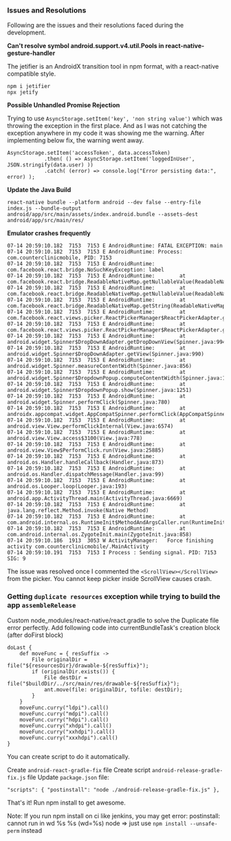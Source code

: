 ### Issues and Resolutions

Following are the issues and their resolutions faced during the development.

**Can't resolve symbol android.support.v4.util.Pools in react-native-gesture-handler**

The jetifier is an AndroidX transition tool in npm format, with a react-native compatible style.

```
npm i jetifier
npx jetify
```

**Possible Unhandled Promise Rejection**

Trying to use `AsyncStorage.setItem('key', 'non string value')` which was throwing the exception in the first place. And as I was not catching the exception anywhere in my code it was showing me the warning. After implementing below fix, the warning went away.

```
AsyncStorage.setItem('accessToken', data.accessToken)
            .then( () => AsyncStorage.setItem('loggedInUser', JSON.stringify(data.user) ))
            .catch( (error) => console.log("Error persisting data:", error) );
```

**Update the Java Build**

`react-native bundle --platform android --dev false --entry-file index.js --bundle-output android/app/src/main/assets/index.android.bundle --assets-dest android/app/src/main/res/`

**Emulator crashes frequently**

```
07-14 20:59:10.182  7153  7153 E AndroidRuntime: FATAL EXCEPTION: main
07-14 20:59:10.182  7153  7153 E AndroidRuntime: Process: com.counterclinicmobile, PID: 7153
07-14 20:59:10.182  7153  7153 E AndroidRuntime: com.facebook.react.bridge.NoSuchKeyException: label
07-14 20:59:10.182  7153  7153 E AndroidRuntime:        at com.facebook.react.bridge.ReadableNativeMap.getNullableValue(ReadableNativeMap.java:124)
07-14 20:59:10.182  7153  7153 E AndroidRuntime:        at com.facebook.react.bridge.ReadableNativeMap.getNullableValue(ReadableNativeMap.java:128)
07-14 20:59:10.182  7153  7153 E AndroidRuntime:        at com.facebook.react.bridge.ReadableNativeMap.getString(ReadableNativeMap.java:163)
07-14 20:59:10.182  7153  7153 E AndroidRuntime:        at com.facebook.react.views.picker.ReactPickerManager$ReactPickerAdapter.getView(ReactPickerManager.java:126)
07-14 20:59:10.182  7153  7153 E AndroidRuntime:        at com.facebook.react.views.picker.ReactPickerManager$ReactPickerAdapter.getDropDownView(ReactPickerManager.java:112)
07-14 20:59:10.182  7153  7153 E AndroidRuntime:        at android.widget.Spinner$DropDownAdapter.getDropDownView(Spinner.java:994)
07-14 20:59:10.182  7153  7153 E AndroidRuntime:        at android.widget.Spinner$DropDownAdapter.getView(Spinner.java:990)
07-14 20:59:10.182  7153  7153 E AndroidRuntime:        at android.widget.Spinner.measureContentWidth(Spinner.java:856)
07-14 20:59:10.182  7153  7153 E AndroidRuntime:        at android.widget.Spinner$DropdownPopup.computeContentWidth(Spinner.java:1225)
07-14 20:59:10.182  7153  7153 E AndroidRuntime:        at android.widget.Spinner$DropdownPopup.show(Spinner.java:1251)
07-14 20:59:10.182  7153  7153 E AndroidRuntime:        at android.widget.Spinner.performClick(Spinner.java:780)
07-14 20:59:10.182  7153  7153 E AndroidRuntime:        at androidx.appcompat.widget.AppCompatSpinner.performClick(AppCompatSpinner.java:443)
07-14 20:59:10.182  7153  7153 E AndroidRuntime:        at android.view.View.performClickInternal(View.java:6574)
07-14 20:59:10.182  7153  7153 E AndroidRuntime:        at android.view.View.access$3100(View.java:778)
07-14 20:59:10.182  7153  7153 E AndroidRuntime:        at android.view.View$PerformClick.run(View.java:25885)
07-14 20:59:10.182  7153  7153 E AndroidRuntime:        at android.os.Handler.handleCallback(Handler.java:873)
07-14 20:59:10.182  7153  7153 E AndroidRuntime:        at android.os.Handler.dispatchMessage(Handler.java:99)
07-14 20:59:10.182  7153  7153 E AndroidRuntime:        at android.os.Looper.loop(Looper.java:193)
07-14 20:59:10.182  7153  7153 E AndroidRuntime:        at android.app.ActivityThread.main(ActivityThread.java:6669)
07-14 20:59:10.182  7153  7153 E AndroidRuntime:        at java.lang.reflect.Method.invoke(Native Method)
07-14 20:59:10.182  7153  7153 E AndroidRuntime:        at com.android.internal.os.RuntimeInit$MethodAndArgsCaller.run(RuntimeInit.java:493)
07-14 20:59:10.182  7153  7153 E AndroidRuntime:        at com.android.internal.os.ZygoteInit.main(ZygoteInit.java:858)
07-14 20:59:10.186  1913  3053 W ActivityManager:   Force finishing activity com.counterclinicmobile/.MainActivity
07-14 20:59:10.191  7153  7153 I Process : Sending signal. PID: 7153 SIG: 9
```

The issue was resolved once I commented the `<ScrollView></ScrollView>` from the picker. You cannot keep picker inside ScrollView causes crash.



### Getting `duplicate resources` exception while trying to build the app `assembleRelease`

Custom node_modules/react-native/react.gradle to solve the Duplicate file error perfectly. Add following code into currentBundleTask's creation block (after doFirst block)

```
doLast {
    def moveFunc = { resSuffix ->
        File originalDir = file("${resourcesDir}/drawable-${resSuffix}");
        if (originalDir.exists()) {
            File destDir = file("$buildDir/../src/main/res/drawable-${resSuffix}");
            ant.move(file: originalDir, tofile: destDir);
        }
    }
    moveFunc.curry("ldpi").call()
    moveFunc.curry("mdpi").call()
    moveFunc.curry("hdpi").call()
    moveFunc.curry("xhdpi").call()
    moveFunc.curry("xxhdpi").call()
    moveFunc.curry("xxxhdpi").call()
}
```
You can create script to do it automatically.

Create `android-react-gradle-fix` file
Create script `android-release-gradle-fix.js` file
Update `package.json` file:

`"scripts": { "postinstall": "node ./android-release-gradle-fix.js" },`

That's it! Run npm install to get awesome.

Note: If you run npm install on ci like jenkins, you may get error: postinstall: cannot run in wd %s %s (wd=%s) node => just use `npm install --unsafe-perm` instead